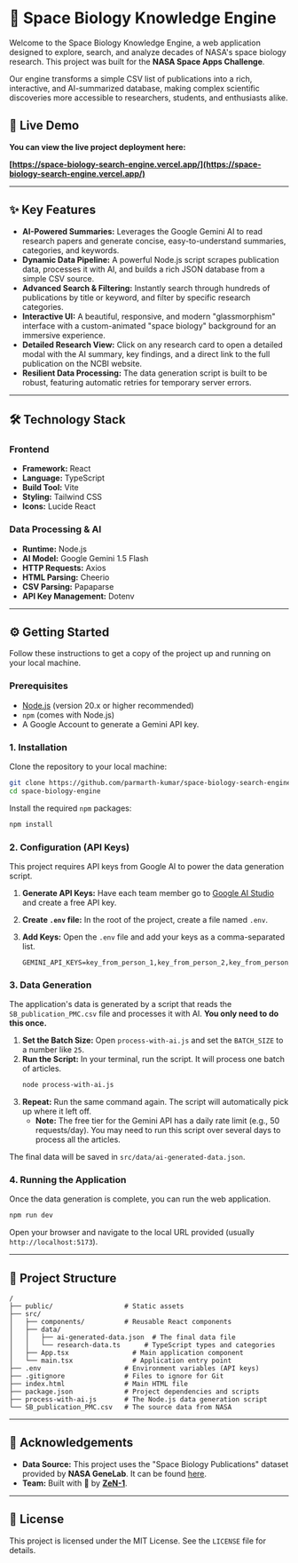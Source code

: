 # 🚀 Space Biology Knowledge Engine

Welcome to the Space Biology Knowledge Engine, a web application designed to explore, search, and analyze decades of NASA's space biology research. This project was built for the **NASA Space Apps Challenge**.

Our engine transforms a simple CSV list of publications into a rich, interactive, and AI-summarized database, making complex scientific discoveries more accessible to researchers, students, and enthusiasts alike.

## 🚀 Live Demo

**You can view the live project deployment here:**

**[https://space-biology-search-engine.vercel.app/](https://space-biology-search-engine.vercel.app/)**

-----

## ✨ Key Features

  * **AI-Powered Summaries:** Leverages the Google Gemini AI to read research papers and generate concise, easy-to-understand summaries, categories, and keywords.
  * **Dynamic Data Pipeline:** A powerful Node.js script scrapes publication data, processes it with AI, and builds a rich JSON database from a simple CSV source.
  * **Advanced Search & Filtering:** Instantly search through hundreds of publications by title or keyword, and filter by specific research categories.
  * **Interactive UI:** A beautiful, responsive, and modern "glassmorphism" interface with a custom-animated "space biology" background for an immersive experience.
  * **Detailed Research View:** Click on any research card to open a detailed modal with the AI summary, key findings, and a direct link to the full publication on the NCBI website.
  * **Resilient Data Processing:** The data generation script is built to be robust, featuring automatic retries for temporary server errors.

-----


## 🛠️ Technology Stack

### Frontend

  * **Framework:** React
  * **Language:** TypeScript
  * **Build Tool:** Vite
  * **Styling:** Tailwind CSS
  * **Icons:** Lucide React

### Data Processing & AI

  * **Runtime:** Node.js
  * **AI Model:** Google Gemini 1.5 Flash
  * **HTTP Requests:** Axios
  * **HTML Parsing:** Cheerio
  * **CSV Parsing:** Papaparse
  * **API Key Management:** Dotenv

-----

## ⚙️ Getting Started

Follow these instructions to get a copy of the project up and running on your local machine.

### Prerequisites

  * [Node.js](https://nodejs.org/) (version 20.x or higher recommended)
  * `npm` (comes with Node.js)
  * A Google Account to generate a Gemini API key.

### 1\. Installation

Clone the repository to your local machine:

```bash
git clone https://github.com/parmarth-kumar/space-biology-search-engine.git
cd space-biology-engine
```

Install the required `npm` packages:

```bash
npm install
```

### 2\. Configuration (API Keys)

This project requires API keys from Google AI to power the data generation script.

1.  **Generate API Keys:** Have each team member go to [Google AI Studio](https://aistudio.google.com/) and create a free API key.

2.  **Create `.env` file:** In the root of the project, create a file named `.env`.

3.  **Add Keys:** Open the `.env` file and add your keys as a comma-separated list.

    ```
    GEMINI_API_KEYS=key_from_person_1,key_from_person_2,key_from_person_3
    ```

### 3\. Data Generation

The application's data is generated by a script that reads the `SB_publication_PMC.csv` file and processes it with AI. **You only need to do this once.**

1.  **Set the Batch Size:** Open `process-with-ai.js` and set the `BATCH_SIZE` to a number like `25`.
2.  **Run the Script:** In your terminal, run the script. It will process one batch of articles.
    ```bash
    node process-with-ai.js
    ```
3.  **Repeat:** Run the same command again. The script will automatically pick up where it left off.
      * **Note:** The free tier for the Gemini API has a daily rate limit (e.g., 50 requests/day). You may need to run this script over several days to process all the articles.

The final data will be saved in `src/data/ai-generated-data.json`.

### 4\. Running the Application

Once the data generation is complete, you can run the web application.

```bash
npm run dev
```

Open your browser and navigate to the local URL provided (usually `http://localhost:5173`).

-----

## 📂 Project Structure

```
/
├── public/                  # Static assets
├── src/
│   ├── components/          # Reusable React components
│   ├── data/
│   │   ├── ai-generated-data.json  # The final data file
│   │   └── research-data.ts      # TypeScript types and categories
│   ├── App.tsx                # Main application component
│   └── main.tsx               # Application entry point
├── .env                     # Environment variables (API keys)
├── .gitignore               # Files to ignore for Git
├── index.html               # Main HTML file
├── package.json             # Project dependencies and scripts
├── process-with-ai.js       # The Node.js data generation script
└── SB_publication_PMC.csv   # The source data from NASA
```

-----

## 🙏 Acknowledgements

  * **Data Source:** This project uses the "Space Biology Publications" dataset provided by **NASA GeneLab**. It can be found [here](https://github.com/jgalazka/SB_publications).
  * **Team:** Built with 🩶 by [**ZeN-1**](https://www.spaceappschallenge.org/2025/find-a-team/zen-1/?tab=members).

-----

## 📜 License

This project is licensed under the MIT License. See the `LICENSE` file for details.

